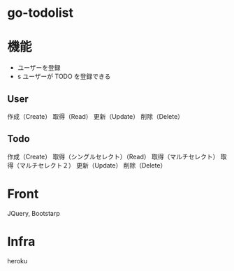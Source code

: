 # go-todolist

# 機能

- ユーザーを登録
- s ユーザーが TODO を登録できる

## User

作成（Create）
取得（Read）
更新（Update）
削除（Delete）

## Todo

作成（Create）
取得（シングルセレクト）（Read）
取得（マルチセレクト）
取得（マルチセレクト２）
更新（Update）
削除（Delete）

# Front

JQuery, Bootstarp

# Infra

heroku
